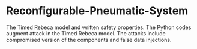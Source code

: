 # Reconfigurable-Pneumatic-System

The Timed Rebeca model and written safety properties.
The Python codes augment attack in the Timed Rebeca model. The attacks include compromised version of the components and false data injections.
